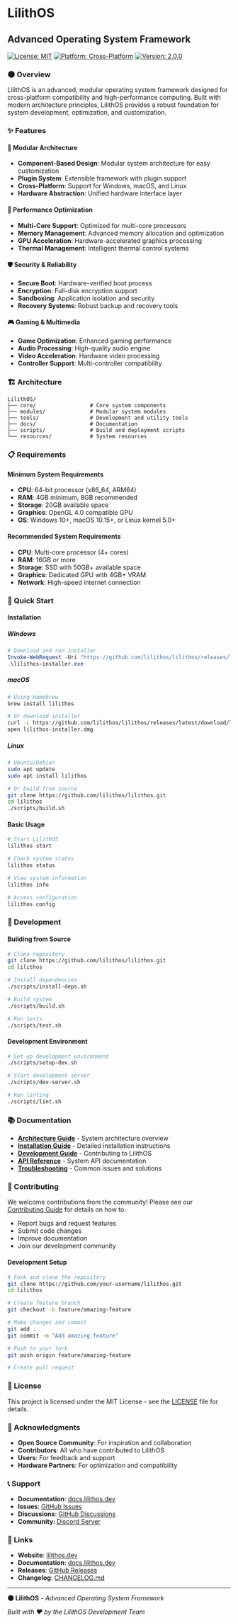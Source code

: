 # LilithOS
## Advanced Operating System Framework

[![License: MIT](https://img.shields.io/badge/License-MIT-yellow.svg)](https://opensource.org/licenses/MIT)
[![Platform: Cross-Platform](https://img.shields.io/badge/Platform-Cross--Platform-blue.svg)](https://github.com/lilithos/lilithos)
[![Version: 2.0.0](https://img.shields.io/badge/Version-2.0.0-green.svg)](https://github.com/lilithos/lilithos/releases)

### 🌑 Overview

LilithOS is an advanced, modular operating system framework designed for cross-platform compatibility and high-performance computing. Built with modern architecture principles, LilithOS provides a robust foundation for system development, optimization, and customization.

### ✨ Features

#### 🔧 **Modular Architecture**
- **Component-Based Design**: Modular system architecture for easy customization
- **Plugin System**: Extensible framework with plugin support
- **Cross-Platform**: Support for Windows, macOS, and Linux
- **Hardware Abstraction**: Unified hardware interface layer

#### 🚀 **Performance Optimization**
- **Multi-Core Support**: Optimized for multi-core processors
- **Memory Management**: Advanced memory allocation and optimization
- **GPU Acceleration**: Hardware-accelerated graphics processing
- **Thermal Management**: Intelligent thermal control systems

#### 🛡️ **Security & Reliability**
- **Secure Boot**: Hardware-verified boot process
- **Encryption**: Full-disk encryption support
- **Sandboxing**: Application isolation and security
- **Recovery Systems**: Robust backup and recovery tools

#### 🎮 **Gaming & Multimedia**
- **Game Optimization**: Enhanced gaming performance
- **Audio Processing**: High-quality audio engine
- **Video Acceleration**: Hardware video processing
- **Controller Support**: Multi-controller compatibility

### 🏗️ Architecture

```
LilithOS/
├── core/                 # Core system components
├── modules/              # Modular system modules
├── tools/                # Development and utility tools
├── docs/                 # Documentation
├── scripts/              # Build and deployment scripts
└── resources/            # System resources
```

### 📋 Requirements

#### **Minimum System Requirements**
- **CPU**: 64-bit processor (x86_64, ARM64)
- **RAM**: 4GB minimum, 8GB recommended
- **Storage**: 20GB available space
- **Graphics**: OpenGL 4.0 compatible GPU
- **OS**: Windows 10+, macOS 10.15+, or Linux kernel 5.0+

#### **Recommended System Requirements**
- **CPU**: Multi-core processor (4+ cores)
- **RAM**: 16GB or more
- **Storage**: SSD with 50GB+ available space
- **Graphics**: Dedicated GPU with 4GB+ VRAM
- **Network**: High-speed internet connection

### 🚀 Quick Start

#### **Installation**

##### **Windows**
```powershell
# Download and run installer
Invoke-WebRequest -Uri "https://github.com/lilithos/lilithos/releases/latest/download/lilithos-windows.exe" -OutFile "lilithos-installer.exe"
.\lilithos-installer.exe
```

##### **macOS**
```bash
# Using Homebrew
brew install lilithos

# Or download installer
curl -L https://github.com/lilithos/lilithos/releases/latest/download/lilithos-macos.dmg -o lilithos-installer.dmg
open lilithos-installer.dmg
```

##### **Linux**
```bash
# Ubuntu/Debian
sudo apt update
sudo apt install lilithos

# Or build from source
git clone https://github.com/lilithos/lilithos.git
cd lilithos
./scripts/build.sh
```

#### **Basic Usage**
```bash
# Start LilithOS
lilithos start

# Check system status
lilithos status

# View system information
lilithos info

# Access configuration
lilithos config
```

### 🔧 Development

#### **Building from Source**
```bash
# Clone repository
git clone https://github.com/lilithos/lilithos.git
cd lilithos

# Install dependencies
./scripts/install-deps.sh

# Build system
./scripts/build.sh

# Run tests
./scripts/test.sh
```

#### **Development Environment**
```bash
# Set up development environment
./scripts/setup-dev.sh

# Start development server
./scripts/dev-server.sh

# Run linting
./scripts/lint.sh
```

### 📚 Documentation

- **[Architecture Guide](docs/ARCHITECTURE.md)** - System architecture overview
- **[Installation Guide](docs/INSTALLATION.md)** - Detailed installation instructions
- **[Development Guide](docs/CONTRIBUTING.md)** - Contributing to LilithOS
- **[API Reference](docs/API.md)** - System API documentation
- **[Troubleshooting](docs/TROUBLESHOOTING.md)** - Common issues and solutions

### 🤝 Contributing

We welcome contributions from the community! Please see our [Contributing Guide](docs/CONTRIBUTING.md) for details on how to:

- Report bugs and request features
- Submit code changes
- Improve documentation
- Join our development community

#### **Development Setup**
```bash
# Fork and clone the repository
git clone https://github.com/your-username/lilithos.git
cd lilithos

# Create feature branch
git checkout -b feature/amazing-feature

# Make changes and commit
git add .
git commit -m "Add amazing feature"

# Push to your fork
git push origin feature/amazing-feature

# Create pull request
```

### 📄 License

This project is licensed under the MIT License - see the [LICENSE](LICENSE) file for details.

### 🙏 Acknowledgments

- **Open Source Community**: For inspiration and collaboration
- **Contributors**: All who have contributed to LilithOS
- **Users**: For feedback and support
- **Hardware Partners**: For optimization and compatibility

### 📞 Support

- **Documentation**: [docs.lilithos.dev](https://docs.lilithos.dev)
- **Issues**: [GitHub Issues](https://github.com/lilithos/lilithos/issues)
- **Discussions**: [GitHub Discussions](https://github.com/lilithos/lilithos/discussions)
- **Community**: [Discord Server](https://discord.gg/lilithos)

### 🔗 Links

- **Website**: [lilithos.dev](https://lilithos.dev)
- **Documentation**: [docs.lilithos.dev](https://docs.lilithos.dev)
- **Releases**: [GitHub Releases](https://github.com/lilithos/lilithos/releases)
- **Changelog**: [CHANGELOG.md](CHANGELOG.md)

---

**🌑 LilithOS** - *Advanced Operating System Framework*

*Built with ❤️ by the LilithOS Development Team*
